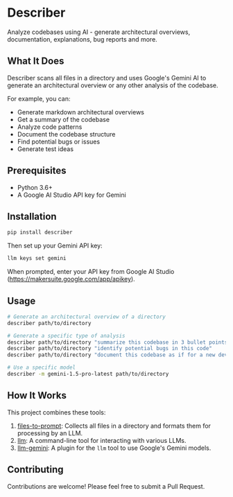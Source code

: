 # Describer

Analyze codebases using AI - generate architectural overviews, documentation, explanations, bug reports and more.

## What It Does

Describer scans all files in a directory and uses Google's Gemini AI to generate an architectural overview or any other analysis of the codebase.

For example, you can:

- Generate markdown architectural overviews
- Get a summary of the codebase
- Analyze code patterns
- Document the codebase structure
- Find potential bugs or issues
- Generate test ideas

## Prerequisites

- Python 3.6+
- A Google AI Studio API key for Gemini

## Installation

```bash
pip install describer
```

Then set up your Gemini API key:

```bash
llm keys set gemini
```

When prompted, enter your API key from Google AI Studio (https://makersuite.google.com/app/apikey).

## Usage

```bash
# Generate an architectural overview of a directory
describer path/to/directory

# Generate a specific type of analysis
describer path/to/directory "summarize this codebase in 3 bullet points"
describer path/to/directory "identify potential bugs in this code"
describer path/to/directory "document this codebase as if for a new developer"

# Use a specific model
describer -m gemini-1.5-pro-latest path/to/directory
```

## How It Works

This project combines these tools:

1. [files-to-prompt](https://github.com/simonw/files-to-prompt): Collects all files in a directory and formats them for processing by an LLM.
2. [llm](https://llm.datasette.io/en/stable/): A command-line tool for interacting with various LLMs.
3. [llm-gemini](https://github.com/simonw/llm-gemini): A plugin for the `llm` tool to use Google's Gemini models.

## Contributing

Contributions are welcome! Please feel free to submit a Pull Request.
